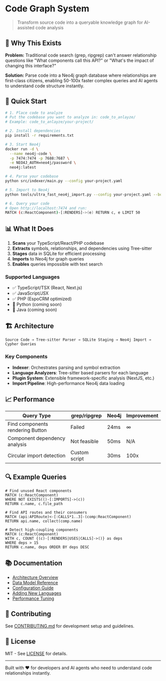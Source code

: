 # Code Graph System

> Transform source code into a queryable knowledge graph for AI-assisted code analysis

## 🎯 Why This Exists

**Problem:** Traditional code search (grep, ripgrep) can't answer relationship questions like "What components call this API?" or "What's the impact of changing this interface?"

**Solution:** Parse code into a Neo4j graph database where relationships are first-class citizens, enabling 50-100x faster complex queries and AI agents to understand code structure instantly.

## 🚀 Quick Start

```bash
# 1. Place code to analyze
# Put the codebase you want to analyze in: code_to_anlayze/
# Example: code_to_anlayze/your-project/

# 2. Install dependencies
pip install -r requirements.txt

# 3. Start Neo4j
docker run -d \
  --name neo4j-code \
  -p 7474:7474 -p 7688:7687 \
  -e NEO4J_AUTH=neo4j/password \
  neo4j:latest

# 4. Parse your codebase
python src/indexer/main.py --config your-project.yaml

# 5. Import to Neo4j
python tools/ultra_fast_neo4j_import.py --config your-project.yaml --bolt-parallel

# 6. Query your code
# Open http://localhost:7474 and run:
MATCH (c:ReactComponent)-[:RENDERS]->(e) RETURN c, e LIMIT 50
```

## 📊 What It Does

1. **Scans** your TypeScript/React/PHP codebase
2. **Extracts** symbols, relationships, and dependencies using Tree-sitter
3. **Stages** data in SQLite for efficient processing
4. **Imports** to Neo4j for graph queries
5. **Enables** queries impossible with text search

### Supported Languages
- ✅ TypeScript/TSX (React, Next.js)
- ✅ JavaScript/JSX
- ✅ PHP (EspoCRM optimized)
- 🚧 Python (coming soon)
- 🚧 Java (coming soon)

## 🏗️ Architecture

```
Source Code → Tree-sitter Parser → SQLite Staging → Neo4j Import → Cypher Queries
```

### Key Components
- **Indexer**: Orchestrates parsing and symbol extraction
- **Language Analyzers**: Tree-sitter based parsers for each language
- **Plugin System**: Extensible framework-specific analysis (NextJS, etc.)
- **Import Pipeline**: High-performance Neo4j data loading

## 📈 Performance

| Query Type | grep/ripgrep | Neo4j | Improvement |
|------------|--------------|-------|-------------|
| Find components rendering Button | Failed | 24ms | ∞ |
| Component dependency analysis | Not feasible | 50ms | N/A |
| Circular import detection | Custom script | 30ms | 100x |

## 🔍 Example Queries

```cypher
# Find unused React components
MATCH (c:ReactComponent)
WHERE NOT EXISTS(()-[:IMPORTS]->(c))
RETURN c.name, c.file_path

# Find API routes and their consumers
MATCH (api:APIRoute)<-[:CALLS*1..3]-(comp:ReactComponent)
RETURN api.name, collect(comp.name)

# Detect high-coupling components
MATCH (c:ReactComponent)
WITH c, COUNT {(c)-[:RENDERS|USES|CALLS]->()} as deps
WHERE deps > 15
RETURN c.name, deps ORDER BY deps DESC
```

## 📚 Documentation

- [Architecture Overview](docs/ARCHITECTURE.md)
- [Data Model Reference](docs/DATA_MODEL.md)
- [Configuration Guide](docs/CONFIGURATION.md)
- [Adding New Languages](docs/EXTENDING.md)
- [Performance Tuning](docs/PERFORMANCE.md)

## 🤝 Contributing

See [CONTRIBUTING.md](CONTRIBUTING.md) for development setup and guidelines.

## 📄 License

MIT - See [LICENSE](LICENSE) for details.

---

Built with ❤️ for developers and AI agents who need to understand code relationships instantly.
